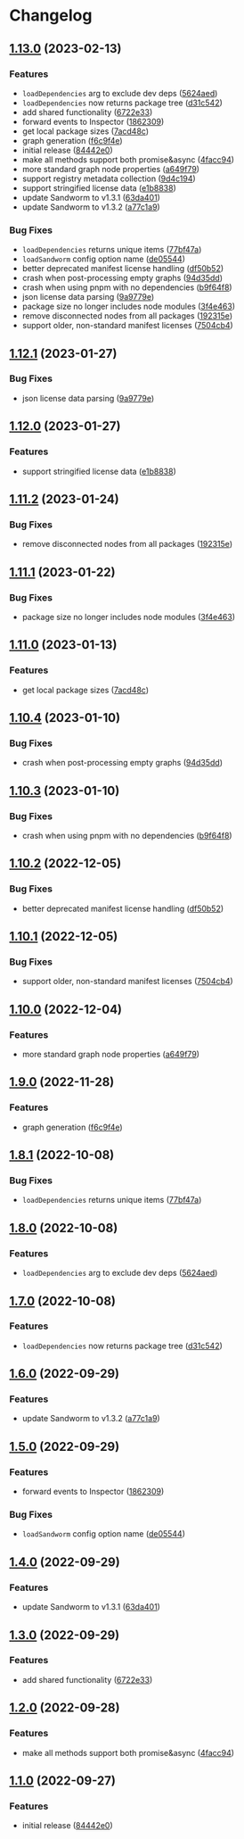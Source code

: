 # Changelog

## [1.13.0](https://github.com/sandworm-hq/sandworm-utils/compare/utils-v1.12.1...utils-v1.13.0) (2023-02-13)


### Features

* `loadDependencies` arg to exclude dev deps ([5624aed](https://github.com/sandworm-hq/sandworm-utils/commit/5624aed994428a7569482b8c993e60b8dffc89de))
* `loadDependencies` now returns package tree ([d31c542](https://github.com/sandworm-hq/sandworm-utils/commit/d31c54285b45804fe48924f17c31a557cfde2b86))
* add shared functionality ([6722e33](https://github.com/sandworm-hq/sandworm-utils/commit/6722e33f31930862a9b0ff8f67d4c52fb84df73b))
* forward events to Inspector ([1862309](https://github.com/sandworm-hq/sandworm-utils/commit/1862309f675214a9f2321ec1f2f4f5850c2bab87))
* get local package sizes ([7acd48c](https://github.com/sandworm-hq/sandworm-utils/commit/7acd48cf5ee607d3fa39a11b761a642674080fd3))
* graph generation ([f6c9f4e](https://github.com/sandworm-hq/sandworm-utils/commit/f6c9f4e7cf4f7c2b0a219c2cc8f2324a0c92975e))
* initial release ([84442e0](https://github.com/sandworm-hq/sandworm-utils/commit/84442e0da39e1ec1573b14663f3ec46151affa25))
* make all methods support both promise&async ([4facc94](https://github.com/sandworm-hq/sandworm-utils/commit/4facc94e83e011b07aac6cda3e28c287828e1589))
* more standard graph node properties ([a649f79](https://github.com/sandworm-hq/sandworm-utils/commit/a649f79705ff123101866f5fc83376b21bd01461))
* support registry metadata collection ([9d4c194](https://github.com/sandworm-hq/sandworm-utils/commit/9d4c19458a120b62aa23dc081302f7a98244359b))
* support stringified license data ([e1b8838](https://github.com/sandworm-hq/sandworm-utils/commit/e1b8838b2f70a7458edb868edb8620a1eb04e929))
* update Sandworm to v1.3.1 ([63da401](https://github.com/sandworm-hq/sandworm-utils/commit/63da4015ccc5df02d543f1f35f0af732ca8707f8))
* update Sandworm to v1.3.2 ([a77c1a9](https://github.com/sandworm-hq/sandworm-utils/commit/a77c1a9b2ffc7c8958d41fdf62223624dfa2d0c1))


### Bug Fixes

* `loadDependencies` returns unique items ([77bf47a](https://github.com/sandworm-hq/sandworm-utils/commit/77bf47a83b8701437723fc6de8d0dbe29423fba5))
* `loadSandworm` config option name ([de05544](https://github.com/sandworm-hq/sandworm-utils/commit/de05544792bb84865fc0e26c032d778b79d21a3f))
* better deprecated manifest license handling ([df50b52](https://github.com/sandworm-hq/sandworm-utils/commit/df50b52f252d25c090b0664a23791b611803f35a))
* crash when post-processing empty graphs ([94d35dd](https://github.com/sandworm-hq/sandworm-utils/commit/94d35ddc254878c9512df7aac63a8e2ed83969e4))
* crash when using pnpm with no dependencies ([b9f64f8](https://github.com/sandworm-hq/sandworm-utils/commit/b9f64f8e1eb83aaba533902df3ffef1a25ff99b5))
* json license data parsing ([9a9779e](https://github.com/sandworm-hq/sandworm-utils/commit/9a9779e7326a757df6d996bfd9fb94d5005dc069))
* package size no longer includes node modules ([3f4e463](https://github.com/sandworm-hq/sandworm-utils/commit/3f4e463561b53edb232e2f0a88b8f1bba3c11726))
* remove disconnected nodes from all packages ([192315e](https://github.com/sandworm-hq/sandworm-utils/commit/192315e86e8eb584e2452fa33982c4fdc56b95b6))
* support older, non-standard manifest licenses ([7504cb4](https://github.com/sandworm-hq/sandworm-utils/commit/7504cb4f85aad6ab2f8544eaf361aa6215d23f76))

## [1.12.1](https://github.com/sandworm-hq/sandworm-utils/compare/sandworm-utils-v1.12.0...sandworm-utils-v1.12.1) (2023-01-27)


### Bug Fixes

* json license data parsing ([9a9779e](https://github.com/sandworm-hq/sandworm-utils/commit/9a9779e7326a757df6d996bfd9fb94d5005dc069))

## [1.12.0](https://github.com/sandworm-hq/sandworm-utils/compare/sandworm-utils-v1.11.2...sandworm-utils-v1.12.0) (2023-01-27)


### Features

* support stringified license data ([e1b8838](https://github.com/sandworm-hq/sandworm-utils/commit/e1b8838b2f70a7458edb868edb8620a1eb04e929))

## [1.11.2](https://github.com/sandworm-hq/sandworm-utils/compare/sandworm-utils-v1.11.1...sandworm-utils-v1.11.2) (2023-01-24)


### Bug Fixes

* remove disconnected nodes from all packages ([192315e](https://github.com/sandworm-hq/sandworm-utils/commit/192315e86e8eb584e2452fa33982c4fdc56b95b6))

## [1.11.1](https://github.com/sandworm-hq/sandworm-utils/compare/sandworm-utils-v1.11.0...sandworm-utils-v1.11.1) (2023-01-22)


### Bug Fixes

* package size no longer includes node modules ([3f4e463](https://github.com/sandworm-hq/sandworm-utils/commit/3f4e463561b53edb232e2f0a88b8f1bba3c11726))

## [1.11.0](https://github.com/sandworm-hq/sandworm-utils/compare/sandworm-utils-v1.10.4...sandworm-utils-v1.11.0) (2023-01-13)


### Features

* get local package sizes ([7acd48c](https://github.com/sandworm-hq/sandworm-utils/commit/7acd48cf5ee607d3fa39a11b761a642674080fd3))

## [1.10.4](https://github.com/sandworm-hq/sandworm-utils/compare/sandworm-utils-v1.10.3...sandworm-utils-v1.10.4) (2023-01-10)


### Bug Fixes

* crash when post-processing empty graphs ([94d35dd](https://github.com/sandworm-hq/sandworm-utils/commit/94d35ddc254878c9512df7aac63a8e2ed83969e4))

## [1.10.3](https://github.com/sandworm-hq/sandworm-utils/compare/sandworm-utils-v1.10.2...sandworm-utils-v1.10.3) (2023-01-10)


### Bug Fixes

* crash when using pnpm with no dependencies ([b9f64f8](https://github.com/sandworm-hq/sandworm-utils/commit/b9f64f8e1eb83aaba533902df3ffef1a25ff99b5))

## [1.10.2](https://github.com/sandworm-hq/sandworm-utils/compare/sandworm-utils-v1.10.1...sandworm-utils-v1.10.2) (2022-12-05)


### Bug Fixes

* better deprecated manifest license handling ([df50b52](https://github.com/sandworm-hq/sandworm-utils/commit/df50b52f252d25c090b0664a23791b611803f35a))

## [1.10.1](https://github.com/sandworm-hq/sandworm-utils/compare/sandworm-utils-v1.10.0...sandworm-utils-v1.10.1) (2022-12-05)


### Bug Fixes

* support older, non-standard manifest licenses ([7504cb4](https://github.com/sandworm-hq/sandworm-utils/commit/7504cb4f85aad6ab2f8544eaf361aa6215d23f76))

## [1.10.0](https://github.com/sandworm-hq/sandworm-utils/compare/sandworm-utils-v1.9.0...sandworm-utils-v1.10.0) (2022-12-04)


### Features

* more standard graph node properties ([a649f79](https://github.com/sandworm-hq/sandworm-utils/commit/a649f79705ff123101866f5fc83376b21bd01461))

## [1.9.0](https://github.com/sandworm-hq/sandworm-utils/compare/sandworm-utils-v1.8.1...sandworm-utils-v1.9.0) (2022-11-28)


### Features

* graph generation ([f6c9f4e](https://github.com/sandworm-hq/sandworm-utils/commit/f6c9f4e7cf4f7c2b0a219c2cc8f2324a0c92975e))

## [1.8.1](https://github.com/sandworm-hq/sandworm-utils/compare/sandworm-utils-v1.8.0...sandworm-utils-v1.8.1) (2022-10-08)


### Bug Fixes

* `loadDependencies` returns unique items ([77bf47a](https://github.com/sandworm-hq/sandworm-utils/commit/77bf47a83b8701437723fc6de8d0dbe29423fba5))

## [1.8.0](https://github.com/sandworm-hq/sandworm-utils/compare/sandworm-utils-v1.7.0...sandworm-utils-v1.8.0) (2022-10-08)


### Features

* `loadDependencies` arg to exclude dev deps ([5624aed](https://github.com/sandworm-hq/sandworm-utils/commit/5624aed994428a7569482b8c993e60b8dffc89de))

## [1.7.0](https://github.com/sandworm-hq/sandworm-utils/compare/sandworm-utils-v1.6.0...sandworm-utils-v1.7.0) (2022-10-08)


### Features

* `loadDependencies` now returns package tree ([d31c542](https://github.com/sandworm-hq/sandworm-utils/commit/d31c54285b45804fe48924f17c31a557cfde2b86))

## [1.6.0](https://github.com/sandworm-hq/sandworm-utils/compare/sandworm-utils-v1.5.0...sandworm-utils-v1.6.0) (2022-09-29)


### Features

* update Sandworm to v1.3.2 ([a77c1a9](https://github.com/sandworm-hq/sandworm-utils/commit/a77c1a9b2ffc7c8958d41fdf62223624dfa2d0c1))

## [1.5.0](https://github.com/sandworm-hq/sandworm-utils/compare/sandworm-utils-v1.4.0...sandworm-utils-v1.5.0) (2022-09-29)


### Features

* forward events to Inspector ([1862309](https://github.com/sandworm-hq/sandworm-utils/commit/1862309f675214a9f2321ec1f2f4f5850c2bab87))


### Bug Fixes

* `loadSandworm` config option name ([de05544](https://github.com/sandworm-hq/sandworm-utils/commit/de05544792bb84865fc0e26c032d778b79d21a3f))

## [1.4.0](https://github.com/sandworm-hq/sandworm-utils/compare/sandworm-utils-v1.3.0...sandworm-utils-v1.4.0) (2022-09-29)


### Features

* update Sandworm to v1.3.1 ([63da401](https://github.com/sandworm-hq/sandworm-utils/commit/63da4015ccc5df02d543f1f35f0af732ca8707f8))

## [1.3.0](https://github.com/sandworm-hq/sandworm-utils/compare/sandworm-utils-v1.2.0...sandworm-utils-v1.3.0) (2022-09-29)


### Features

* add shared functionality ([6722e33](https://github.com/sandworm-hq/sandworm-utils/commit/6722e33f31930862a9b0ff8f67d4c52fb84df73b))

## [1.2.0](https://github.com/sandworm-hq/sandworm-utils/compare/sandworm-utils-v1.1.0...sandworm-utils-v1.2.0) (2022-09-28)


### Features

* make all methods support both promise&async ([4facc94](https://github.com/sandworm-hq/sandworm-utils/commit/4facc94e83e011b07aac6cda3e28c287828e1589))

## [1.1.0](https://github.com/sandworm-hq/sandworm-utils/compare/sandworm-utils-v1.0.0...sandworm-utils-v1.1.0) (2022-09-27)


### Features

* initial release ([84442e0](https://github.com/sandworm-hq/sandworm-utils/commit/84442e0da39e1ec1573b14663f3ec46151affa25))
